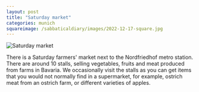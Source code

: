 ```yaml
---
layout: post
title: "Saturday market"
categories: munich
squareimage: /sabbaticaldiary/images/2022-12-17-square.jpg
---
```

<img src="/sabbaticaldiary/images/2022-12-17.jpg" alt="Saturday market" class="center">

There is a Saturday farmers' market next to the Nordfriedhof metro station. There are around 10 stalls, selling vegetables, fruits and meat produced from farms in Bavaria. We occasionally visit the stalls as you can get items that you would not normally find in a supermarket, for example, ostrich meat from an ostrich farm, or different varieties of apples.